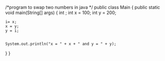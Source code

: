 /*program to swap two numbers in java */
public class Main 
{
  public static void main(String[] args) 
  {
    int ;
    int x = 100;
    int y = 200;
     
    
    i= x;
    x = y;
    y = i;
     
    
    System.out.println("x = " + x + " and y = " + y);
  }
}
